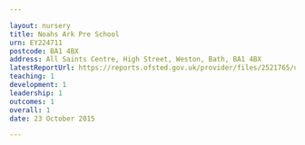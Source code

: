```yaml
---

layout: nursery
title: Noahs Ark Pre School
urn: EY224711
postcode: BA1 4BX
address: All Saints Centre, High Street, Weston, Bath, BA1 4BX
latestReportUrl: https://reports.ofsted.gov.uk/provider/files/2521765/urn/EY224711.pdf
teaching: 1
development: 1
leadership: 1
outcomes: 1
overall: 1
date: 23 October 2015

---
```

